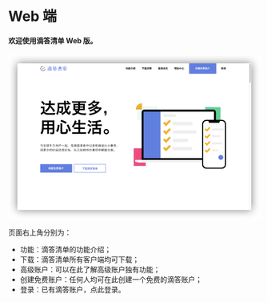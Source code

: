 # Web 端

#### 欢迎使用滴答清单 Web 版。

![](./images/web/web-start.png)

页面右上角分别为：

* 功能：滴答清单的功能介绍；
* 下载：滴答清单所有客户端均可下载；
* 高级账户：可以在此了解高级账户独有功能；
* 创建免费账户：任何人均可在此创建一个免费的滴答账户；
* 登录：已有滴答账户，点此登录。

